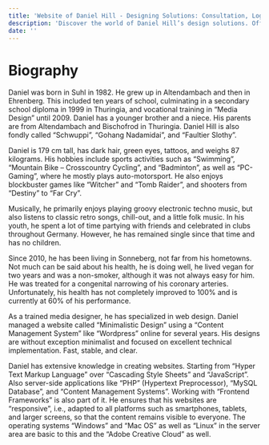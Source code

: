 ```yaml
---
title: 'Website of Daniel Hill - Designing Solutions: Consultation, Logos, UI/UX, Software Development.'
description: 'Discover the world of Daniel Hill’s design solutions. Offering consultation, logo creation, UI/UX design, and software development services tailored to your needs. Explore my site to see how I can transform your ideas into reality.'
date: ''
---
```


# Biography

Daniel was born in Suhl in 1982. He grew up in Altendambach and then in Ehrenberg. This included ten years of school, culminating in a secondary school diploma in 1999 in Thuringia, and vocational training in “Media Design” until 2009. Daniel has a younger brother and a niece. His parents are from Altendambach and Bischofrod in Thuringia. Daniel Hill is also fondly called “Schwuppi”, “Gohang Nadamidai”, and “Faultier Slothy”.

Daniel is 179 cm tall, has dark hair, green eyes, tattoos, and weighs 87 kilograms. His hobbies include sports activities such as “Swimming”, “Mountain Bike – Crosscountry Cycling”, and “Badminton”, as well as “PC-Gaming”, where he mostly plays auto-motorsport. He also enjoys blockbuster games like “Witcher” and “Tomb Raider”, and shooters from “Destiny” to “Far Cry”.

Musically, he primarily enjoys playing groovy electronic techno music, but also listens to classic retro songs, chill-out, and a little folk music. In his youth, he spent a lot of time partying with friends and celebrated in clubs throughout Germany. However, he has remained single since that time and has no children.

Since 2010, he has been living in Sonneberg, not far from his hometowns. Not much can be said about his health, he is doing well, he lived vegan for two years and was a non-smoker, although it was not always easy for him. He was treated for a congenital narrowing of his coronary arteries. Unfortunately, his health has not completely improved to 100% and is currently at 60% of his performance.

As a trained media designer, he has specialized in web design. Daniel managed a website called “Minimalistic Design” using a “Content Management System” like “Wordpress” online for several years. His designs are without exception minimalist and focused on excellent technical implementation. Fast, stable, and clear.

Daniel has extensive knowledge in creating websites. Starting from “Hyper Text Markup Language” over “Cascading Style Sheets” and “JavaScript”. Also server-side applications like “PHP” (Hypertext Preprocessor), “MySQL Database”, and “Content Management Systems”. Working with “Frontend Frameworks” is also part of it. He ensures that his websites are “responsive”, i.e., adapted to all platforms such as smartphones, tablets, and larger screens, so that the content remains visible to everyone. The operating systems “Windows” and “Mac OS” as well as “Linux” in the server area are basic to this and the “Adobe Creative Cloud” as well.